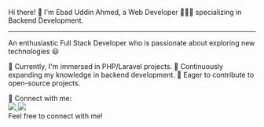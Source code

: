
Hi there! 👋
I'm Ebad Uddin Ahmed, a Web Developer 👨🏻‍💻 specializing in Backend Development.
<hr style="height: 1px;">

An enthusiastic Full Stack Developer who is passionate about exploring new technologies 😃

🔭 Currently, I'm immersed in PHP/Laravel projects.
🌱 Continuously expanding my knowledge in backend development.
💫 Eager to contribute to open-source projects.

🤝 Connect with me:
<br />
<a href="https://www.linkedin.com/in/ebad-uddin-ahmed-3035241a0/">
<img src="https://img.shields.io/badge/linkedin%20-%230077B5.svg?&style=for-the-badge&logo=linkedin&logoColor=white"/>
</a>
<a href="http://www.youtube.com/@Techtutorials29">
<img src="https://img.shields.io/badge/YouTube%20-%23FF0000.svg?&style=for-the-badge&logo=youtube&logoColor=white"/>
</a>
<br />
Feel free to connect with me!
